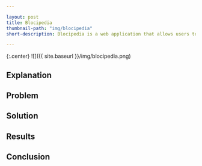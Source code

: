 ```yaml
---

layout: post
title: Blocipedia
thumbnail-path: "img/blocipedia"
short-description: Blocipedia is a web application that allows users to create public and private Markdown-based wikis.

---
```


{:.center}
![]({{ site.baseurl }}/img/blocipedia.png)

## Explanation



## Problem


## Solution


## Results


## Conclusion
